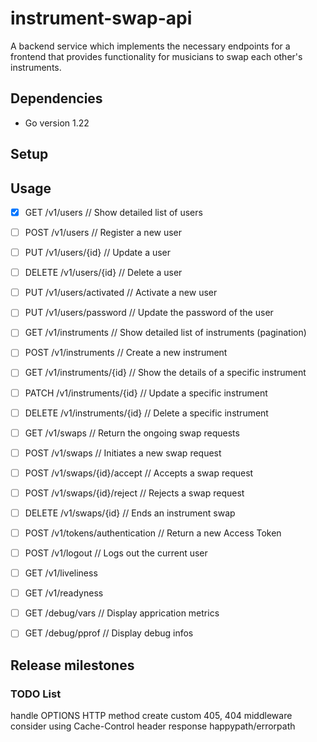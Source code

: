 # instrument-swap-api

A backend service which implements the necessary endpoints for a frontend
that provides functionality for musicians to swap each other's instruments.

## Dependencies

- Go version 1.22

## Setup

## Usage

- [X] GET    /v1/users // Show detailed list of users
- [ ] POST   /v1/users // Register a new user
- [ ] PUT    /v1/users/{id} // Update a user
- [ ] DELETE /v1/users/{id} // Delete a user
- [ ] PUT    /v1/users/activated // Activate a new user
- [ ] PUT    /v1/users/password // Update the password of the user

- [ ] GET    /v1/instruments // Show detailed list of instruments (pagination)
- [ ] POST   /v1/instruments // Create a new instrument
- [ ] GET    /v1/instruments/{id} // Show the details of a specific instrument
- [ ] PATCH  /v1/instruments/{id} // Update a specific instrument
- [ ] DELETE /v1/instruments/{id} // Delete a specific instrument

- [ ] GET    /v1/swaps // Return the ongoing swap requests
- [ ] POST   /v1/swaps // Initiates a new swap request
- [ ] POST   /v1/swaps/{id}/accept // Accepts a swap request
- [ ] POST   /v1/swaps/{id}/reject // Rejects a swap request
- [ ] DELETE /v1/swaps/{id} // Ends an instrument swap

- [ ] POST   /v1/tokens/authentication // Return a new Access Token
- [ ] POST   /v1/logout // Logs out the current user

- [ ] GET    /v1/liveliness
- [ ] GET    /v1/readyness

- [ ] GET    /debug/vars // Display apprication metrics
- [ ] GET    /debug/pprof // Display debug infos

## Release milestones

### TODO List
handle OPTIONS HTTP method
create custom 405, 404 middleware
consider using Cache-Control header response happypath/errorpath

